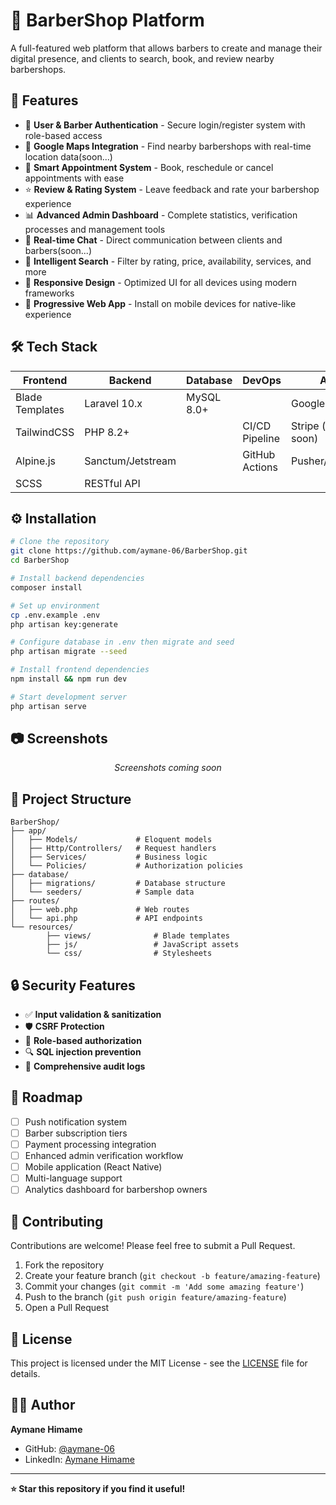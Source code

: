 # 💈 BarberShop Platform

A full-featured web platform that allows barbers to create and manage their digital presence, and clients to search, book, and review nearby barbershops.

## 🚀 Features

- 🔐 **User & Barber Authentication** - Secure login/register system with role-based access
- 📍 **Google Maps Integration** - Find nearby barbershops with real-time location data(soon...)
- 📅 **Smart Appointment System** - Book, reschedule or cancel appointments with ease
- ⭐ **Review & Rating System** - Leave feedback and rate your barbershop experience
- 📊 **Advanced Admin Dashboard** - Complete statistics, verification processes and management tools
- 💬 **Real-time Chat** - Direct communication between clients and barbers(soon...)
- 🔎 **Intelligent Search** - Filter by rating, price, availability, services, and more
- 🎨 **Responsive Design** - Optimized UI for all devices using modern frameworks
- 📱 **Progressive Web App** - Install on mobile devices for native-like experience

## 🛠️ Tech Stack

| Frontend | Backend | Database | DevOps | APIs |
|----------|---------|----------|--------|------|
| Blade Templates | Laravel 10.x | MySQL 8.0+ |  | Google Maps |
| TailwindCSS | PHP 8.2+ |  | CI/CD Pipeline | Stripe (coming soon) |
| Alpine.js | Sanctum/Jetstream |  | GitHub Actions | Pusher/Socket.io |
| SCSS | RESTful API | | |  |

## ⚙️ Installation

```bash
# Clone the repository
git clone https://github.com/aymane-06/BarberShop.git
cd BarberShop

# Install backend dependencies
composer install

# Set up environment
cp .env.example .env
php artisan key:generate

# Configure database in .env then migrate and seed
php artisan migrate --seed

# Install frontend dependencies
npm install && npm run dev

# Start development server
php artisan serve
```

## 📷 Screenshots

<div align="center">
    <p><i>Screenshots coming soon</i></p>
   
</div>

## 🧠 Project Structure

```
BarberShop/
├── app/
│   ├── Models/             # Eloquent models
│   ├── Http/Controllers/   # Request handlers
│   ├── Services/           # Business logic
│   └── Policies/           # Authorization policies
├── database/
│   ├── migrations/         # Database structure
│   └── seeders/            # Sample data
├── routes/
│   ├── web.php             # Web routes
│   └── api.php             # API endpoints
└── resources/
        ├── views/              # Blade templates
        ├── js/                 # JavaScript assets
        └── css/                # Stylesheets
```

## 🔒 Security Features

- ✅ **Input validation & sanitization**
- 🛡️ **CSRF Protection**
- 👮 **Role-based authorization**
- 🔍 **SQL injection prevention**
- 📝 **Comprehensive audit logs**

## 🚀 Roadmap

- [ ] Push notification system
- [ ] Barber subscription tiers
- [ ] Payment processing integration
- [ ] Enhanced admin verification workflow
- [ ] Mobile application (React Native)
- [ ] Multi-language support
- [ ] Analytics dashboard for barbershop owners

## 🤝 Contributing

Contributions are welcome! Please feel free to submit a Pull Request.

1. Fork the repository
2. Create your feature branch (`git checkout -b feature/amazing-feature`)
3. Commit your changes (`git commit -m 'Add some amazing feature'`)
4. Push to the branch (`git push origin feature/amazing-feature`)
5. Open a Pull Request

## 📄 License

This project is licensed under the MIT License - see the [LICENSE](LICENSE) file for details.

## 🙋‍♂️ Author

**Aymane Himame**
- GitHub: [@aymane-06](https://github.com/aymane-06)
- LinkedIn: [Aymane Himame](www.linkedin.com/in/aymane-himame)

---

**⭐ Star this repository if you find it useful!**
